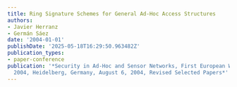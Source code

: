 ```yaml
---
title: Ring Signature Schemes for General Ad-Hoc Access Structures
authors:
- Javier Herranz
- Germán Sáez
date: '2004-01-01'
publishDate: '2025-05-18T16:29:50.963482Z'
publication_types:
- paper-conference
publication: '*Security in Ad-Hoc and Sensor Networks, First European Workshop, ESAS
  2004, Heidelberg, Germany, August 6, 2004, Revised Selected Papers*'
---
```

